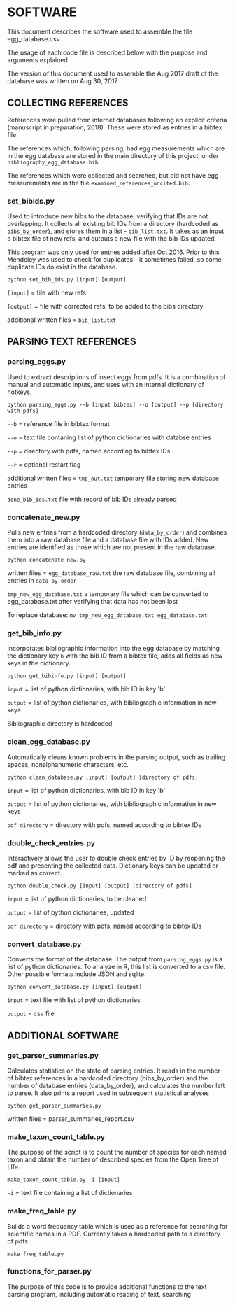 # SOFTWARE

This document describes the software used to assemble the 
file egg_database.csv

The usage of each code file is described below with
the purpose and arguments explained

The version of this document used to assemble the Aug 2017
draft of the database was written on Aug 30, 2017

## COLLECTING REFERENCES

References were pulled from internet databases following an
explicit criteria (manuscript in preparation, 2018). These 
were stored as entries in a bibtex file.

The references which, following parsing, had egg measurements which are in the egg database are stored in the main directory of this project, under `bibliography_egg_database.bib`

The references which were collected and searched, but did not have egg measurements are in the file `examined_references_uncited.bib`.

### set_bibids.py ###

Used to introduce new bibs to the database, verifying that IDs 
are not overlapping. It collects all existing bib IDs from a directory 
(hardcoded as `bibs_by_order`), and stores them
in a list - `bib_list.txt`. It takes as an input a bibtex file of new refs, and outputs
a new file with the bib IDs updated.

This program was only used for entries added after Oct 2016.
Prior to this Mendeley was used to check for duplicates - 
it sometimes failed, so some duplicate IDs do exist in the database.

```
python set_bib_ids.py [input] [output]
```
`[input]` = file with new refs

`[output]` = file with corrected refs, to be added to the bibs directory

additional written files = `bib_list.txt`

## PARSING TEXT REFERENCES

### parsing_eggs.py ###
Used to extract descriptions of insect eggs from pdfs. It is a combination of manual and automatic inputs, and uses with an internal dictionary of hotkeys.

```
python parsing_eggs.py --b [input bibtex] --o [output] --p [directory with pdfs]
```
`--b` = reference file in bibtex format

`--o` = text file contaning list of python dictionaries with databse entries

`--p` = directory with pdfs, named according to bibtex IDs

`--r` = optional restart flag

additional written files = `tmp_out.txt`
temporary file storing new database entries

`done_bib_ids.txt`
file with record of bib IDs already parsed


### concatenate_new.py ###
Pulls new entries from a hardcoded directory (`data_by_order`) 
and combines them into a raw database file and a database 
file with IDs added. New entries are identfied as those which 
are not present in the raw database.

```
python concatenate_new.py
```
written files = `egg_database_raw.txt`
 the raw database file, combining all entries in `data_by_order`

`tmp_new_egg_database.txt`
 a temporary file which can be converted to egg_database.txt
 after verifying that data has not been lost

To replace database:
`mv tmp_new_egg_database.txt egg_database.txt`


### get_bib_info.py ###
Incorporates bibliographic information into the egg database by matching the dictionary key `b`
with the bib ID from a bibtex file, adds all fields as new keys in the dictionary.

`python get_bibinfo.py [input] [output]`

`input` = list of python dictionaries, with bib ID in key 'b'

`output` = list of python dictionaries, with bibliographic information in new keys

Bibliographic directory is hardcoded


### clean_egg_database.py ###
Automatically cleans known problems in the parsing output, such as trailing spaces, nonalphanumeric characters, etc.

`python clean_database.py [input] [output] [directory of pdfs]`

`input` = list of python dictionaries, with bib ID in key 'b'

`output` = list of python dictionaries, with bibliographic information in new keys

`pdf directory` = directory with pdfs, named according to bibtex IDs



### double_check_entries.py ###
Interactively allows the user to double check entries by ID by reopening the pdf
and presenting the collected data. Dictionary keys can be updated or marked as correct.

`python double_check.py [input] [output] [directory of pdfs]`
 
`input` = list of python dictionaries, to be cleaned

`output` = list of python dictionaries, updated

`pdf directory` = directory with pdfs, named according to bibtex IDs


### convert_database.py ###
Converts the format of the database. The output from `parsing_eggs.py` is a list of python dictionaries.
To analyze in R, this list is converted to a csv file. Other possible formats include JSON and sqlite.

`python convert_database.py [input] [output]`

`input` = text file with list of python dictionaries

`output` = csv file 


## ADDITIONAL SOFTWARE

### get_parser_summaries.py ###
Calculates statistics on the state of parsing entries. It reads in the number of bibtex references in a hardcoded directory (bibs_by_order) and the number of database entries (data_by_order), and calculates the number left to parse. It also prints a report used in subsequent statistical analyses

```
python get_parser_summaries.py
```

written files = parser_summaries_report.csv


### make_taxon_count_table.py ###
The purpose of the script is to count the number of species for each named taxon and obtain the number of described species from the Open Tree of LIfe. 

```
make_taxon_count_table.py -i [input]
```
`-i` = text file containing a list of dictionaries

### make_freq_table.py ###
Builds a word frequency table which is used as a reference for searching for scientific names in a PDF. Currently takes a hardcoded path to a directory of pdfs

```
make_freq_table.py
```

### functions_for_parser.py ###
The purpose of this code is to provide additional functions to the text parsing program, including automatic reading of text, searching 


